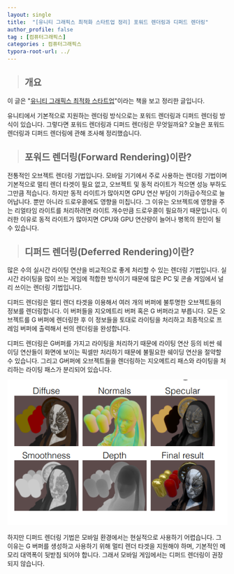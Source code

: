 ```yaml
---
layout: single
title:  "[유니티 그래픽스 최적화 스타트업 정리] 포워드 렌더링과 디퍼드 렌더링"
author_profile: false
tag : [컴퓨터그래픽스]
categories : 컴퓨터그래픽스
typora-root-url: ../
---
```


> ## 개요

이 글은 "[유니티 그래픽스 최적화 스타트업](https://product.kyobobook.co.kr/detail/S000001888125)"이라는 책을 보고 정리한 글입니다.

유니티에서 기본적으로 지원하는 렌더링 방식으로는 포워드 렌더링과 디퍼드 렌더링 방식이 있습니다.  그렇다면 포워드 렌더링과 디퍼드 렌더링은 무엇일까요? 오늘은 포워드 렌더링과 디퍼드 렌더링에 관해 조사해 정리했습니다.



> ## 포워드 렌더링(Forward Rendering)이란?

전통적인 오브젝트 렌더링 기법입니다. 모바일 기기에서 주로 사용하는 렌더링 기법이며 기본적으로 멀티 렌더 타겟이 필요 없고, 오브젝트 및 동적 라이트가 적으면 성능 부하도 그만큼 적습니다. 하지만 동적 라이트가 많아지면 GPU 연산 부담이 기하급수적으로 늘어납니다. 뿐만 아니라 드로우콜에도 영향을 미칩니다. 그 이유는 오브젝트에 영향을 주는 리얼타임 라이트를 처리하려면 라이트 개수만큼 드로우콜이 필요하기 때문입니다. 이러한 이유로 동적 라이트가 많아지면 CPU와 GPU 연산량이 늘어나 병목의 원인이 될 수 있습니다.



> ## 디퍼드 렌더링(Deferred Rendering)이란?

많은 수의 실시간 라이팅 연산을 비교적으로 좋게 처리할 수 있는 렌더링 기법입니다. 실시간 라이팅을 많이 쓰는 게임에 적합한 방식이기 때문에 많은 PC 및 콘솔 게임에서 널리 쓰이는 렌더링 기법입니다.

디퍼드 렌더링은 멀티 렌더 타겟을 이용해서 여러 개의 버퍼에 불투명한 오브젝트들의 정보를 렌더링합니다. 이 버퍼들을 지오메트리 버퍼 혹은 G 버퍼라고 부릅니다.  모든 오브젝트를 G 버퍼에 렌더링한 후 이 정보들을 토대로 라이팅을 처리하고 최종적으로 프레임 버퍼에 출력해서 씬의 렌더링을 완성합니다.

디퍼드 렌더링은 G버퍼를 가지고 라이팅을 처리하기 때문에 라이팅 연산 등의 비싼 쉐이딩 연산들이 화면에 보이는 픽셀만 처리하기 때문에 불필요한 쉐이딩 연산을 절약할 수 있습니다. 그리고 G버퍼에 오브젝트들을 렌더링하는 지오메트리 패스와 라이팅을 처리하는 라이팅 패스가 분리되어 있습니다.

![image-20230710184852193](/images/2023-07-10-five/image-20230710184852193.png)

하지만 디퍼드 렌더링 기법은 모바일 환경에서는 현실적으로 사용하기 어렵습니다. 그 이유는 G 버퍼를 생성하고 사용하기 위해 멀티 렌더 타겟을 지원해야 하며, 기본적인 메모리 대역폭이 뒷받침 되어야 합니다. 그래서 모바일 게임에서는 디퍼드 렌더링이 권장되지 않습니다.

